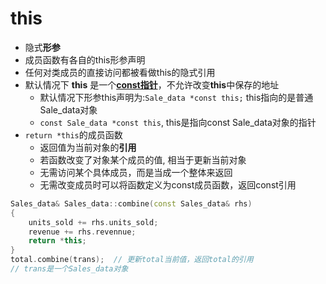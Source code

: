 # this

- 隐式**形参**
- 成员函数有各自的this形参声明
- 任何对类成员的直接访问都被看做this的隐式引用
- 默认情况下 **this** 是一个[**const指针**](c++-const-and-pointer.md)，不允许改变**this**中保存的地址
  - 默认情况下形参this声明为:`Sale_data *const this;` this指向的是普通Sale_data对象
  - `const Sale_data *const this`, this是指向const Sale_data对象的指针
- `return *this`的成员函数
  - 返回值为当前对象的**引用**
  - 若函数改变了对象某个成员的值, 相当于更新当前对象
  - 无需访问某个具体成员，而是当成一个整体来返回
  - 无需改变成员时可以将函数定义为const成员函数，返回const引用

```c++
Sales_data& Sales_data::combine(const Sales_data& rhs)
{
    units_sold += rhs.units_sold;
    revenue += rhs.revennue;
    return *this;
}
total.combine(trans);  // 更新total当前值，返回total的引用
// trans是一个Sales_data对象
```
